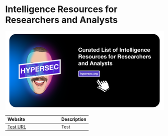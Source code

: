 # Intelligence Resources for Researchers and Analysts

<img src="https://github.com/hypersec/intel-resources/blob/main/GitHubHeader.png">

| Website&nbsp; &nbsp; &nbsp; &nbsp; &nbsp; &nbsp; &nbsp; &nbsp; &nbsp; &nbsp; &nbsp; &nbsp; &nbsp; &nbsp; | Description                                                        |
| -------------------------------------------------------------------------------------------------------- | ------------------------------------------------------------------ |
| [Test URL](https://uidesigndaily.com/)                                                                   | Test                                                               |
